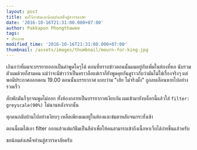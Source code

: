 ```yaml
---
layout: post
title: ขอไว้อาลัยและน้อมส่งเสด็จสู่สวรรคาลัย
date: '2016-10-16T21:31:00.000+07:00'
author: Pakkapon Phongthawee
tags:
- ประกาศ
modified_time: '2016-10-16T21:31:00.000+07:00'
thumbnail: /assets/images/thumbnail/mourn-for-king.jpg
---
```

เกินกว่าที่ผมจะบรรยายออกเป็นคำพูดใดๆได้ ตอนที่ทราบข่าวตอนนั้นผมอยู่กับเพิ่มในห้องที่หอ นับรวมตัวผมด้วยก็สามคน แม้ว่าจะมีข่าวว่าเป็นคราวลือแต่เราก็ยังพูดคุยกันดูราวกับว่ามันไม่ใช่เรื่องจริงๆ แต่พอมีประกาศออกตอน 19.00 ตอนนั้นบรรยากาศ แบบว่าม "เฮ้ย ไม่จริงมั้ง" ถูกลบเลือนหายไปอย่างรวดเร็ว  

สักพักมันก็จุกจนพูดไม่ออก ทั้งห้องกลายเป็นบรรยากาศเงียบงัน ผมเข้ามายังบล็อกนี้แล้วใส่ `filter: greyscale(90%)` ไม่นานหลังจากนั้น  

ทุกคนกลับบ้านไปอย่างเงียบๆ เหลือเพียงผมอยู่ในห้องและข่มตาหลับจนกระทั่งเช้า  

ตอนนี้ผมได้เอา filter ออกแล้วแต่แก้ธีมเป็นสีดำเพื่อให้คนสามารถเข้าถึงเนื้อหาเว็บได้ง่ายขึ้นแล้วครับ

ขอน้อมส่งเสด็จท่านสู่สวรรคาลัยครับ
